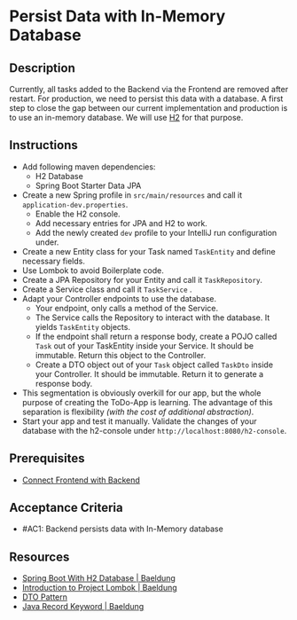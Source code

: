 # Persist Data with In-Memory Database

## Description

Currently, all tasks added to the Backend via the Frontend are removed after restart. For production, we need to persist
this data with a database. A first step to close the gap between our current implementation and production is to use an
in-memory database. We will use [H2](https://www.h2database.com/html/main.html) for that purpose.

## Instructions

- Add following maven dependencies:
  - H2 Database
  - Spring Boot Starter Data JPA
- Create a new Spring profile in `src/main/resources` and call it `application-dev.properties`.
  - Enable the H2 console.
  - Add necessary entries for JPA and H2 to work.
  - Add the newly created `dev` profile to your IntelliJ run configuration under.
- Create a new Entity class for your Task named `TaskEntity` and define necessary fields.
- Use Lombok to avoid Boilerplate code.
- Create a JPA Repository for your Entity and call it `TaskRepository`.
- Create a Service class and call it `TaskService` .
- Adapt your Controller endpoints to use the database.
  - Your endpoint, only calls a method of the Service.
  - The Service calls the Repository to interact with the database. It yields `TaskEntity` objects.
  - If the endpoint shall return a response body, create a POJO called `Task` out of your TaskEntity inside your
    Service. It should be immutable. Return this object to the Controller.
  - Create a DTO object out of your `Task` object called `TaskDto` inside your Controller. It should be immutable.
    Return it to generate a response body.
- This segmentation is obviously overkill for our app, but the whole purpose of creating the ToDo-App is learning. The
  advantage of this separation is flexibility _(with the cost of additional abstraction)_.
- Start your app and test it manually. Validate the changes of your database with the h2-console under
  `http://localhost:8080/h2-console`.

## Prerequisites

- [Connect Frontend with Backend](/legacy/modules/todo-app/connect-frontend-with-backend.md)

## Acceptance Criteria

- #AC1: Backend persists data with In-Memory database

## Resources

- [Spring Boot With H2 Database | Baeldung](https://www.baeldung.com/spring-boot-h2-database)
- [Introduction to Project Lombok | Baeldung](https://www.baeldung.com/intro-to-project-lombok#bd-constructors)
- [DTO Pattern](https://www.baeldung.com/java-dto-pattern)
- [Java Record Keyword | Baeldung](https://www.baeldung.com/java-record-keyword)
